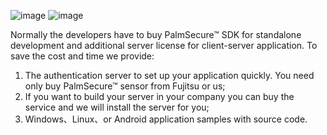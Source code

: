 ![image](https://user-images.githubusercontent.com/80386146/173786620-a1837bcd-78b0-47d7-9cb6-d919882a720c.png)
![image](https://user-images.githubusercontent.com/80386146/173786921-c672df2d-ec0c-4b00-a3f9-a1ee35b988da.png)

Normally the developers have to buy PalmSecure™ SDK for standalone development and additional server license for client-server application. To save the cost and time we provide:
1) The authentication server to set up your application quickly. You need only buy PalmSecure™ sensor from Fujitsu or us;
2) If you want to build your server in your company you can buy the service and we will install the server for you;
3) Windows、Linux、or Android application samples with source code. 
